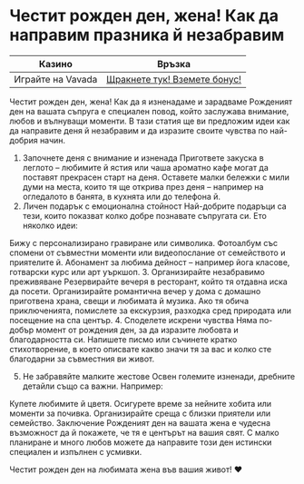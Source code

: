 # Честит рожден ден, жена! Как да направим празника й незабравим
| Казино                   | Връзка                                                                                         |
|--------------------------|------------------------------------------------------------------------------------------------|
| Играйте на Vavada        | [Щракнете тук! Вземете бонус!](https://partnervavadarv.com/?promo=664c53c2-c126-47df-a9b6-e93726155fae&target=register) |

Честит рожден ден, жена! Как да я изненадаме и зарадваме
Рожденият ден на вашата съпруга е специален повод, който заслужава внимание, любов и вълнуващи моменти. В тази статия ще ви предложим идеи как да направите деня й незабравим и да изразите своите чувства по най-добрия начин.

1. Започнете деня с внимание и изненада
Пригответе закуска в леглото – любимите й ястия или чаша ароматно кафе могат да поставят прекрасен старт на деня.
Оставете малки бележки с мили думи на места, които тя ще открива през деня – например на огледалото в банята, в кухнята или до телефона й.
2. Личен подарък с емоционална стойност
Най-добрите подаръци са тези, които показват колко добре познавате съпругата си. Ето няколко идеи:

Бижу с персонализирано гравиране или символика.
Фотоалбум със спомени от съвместни моменти или видеопослание от семейството и приятелите й.
Абонамент за любима дейност – например йога класове, готварски курс или арт уъркшоп.
3. Организирайте незабравимо преживяване
Резервирайте вечеря в ресторант, който тя отдавна иска да посети.
Организирайте романтична вечер у дома с домашно приготвена храна, свещи и любимата й музика.
Ако тя обича приключенията, помислете за екскурзия, разходка сред природата или посещение на спа център.
4. Споделете искрени чувства
Няма по-добър момент от рождения ден, за да изразите любовта и благодарността си. Напишете писмо или съчинете кратко стихотворение, в което описвате какво значи тя за вас и колко сте благодарни за съвместния ви живот.

5. Не забравяйте малките жестове
Освен големите изненади, дребните детайли също са важни. Например:

Купете любимите й цветя.
Осигурете време за нейните хобита или моменти за почивка.
Организирайте среща с близки приятели или семейство.
Заключение
Рожденият ден на вашата жена е чудесна възможност да й покажете, че тя е центърът на вашия свят. С малко планиране и много любов можете да направите този ден истински специален и изпълнен с усмивки.

Честит рожден ден на любимата жена във вашия живот! ❤️
